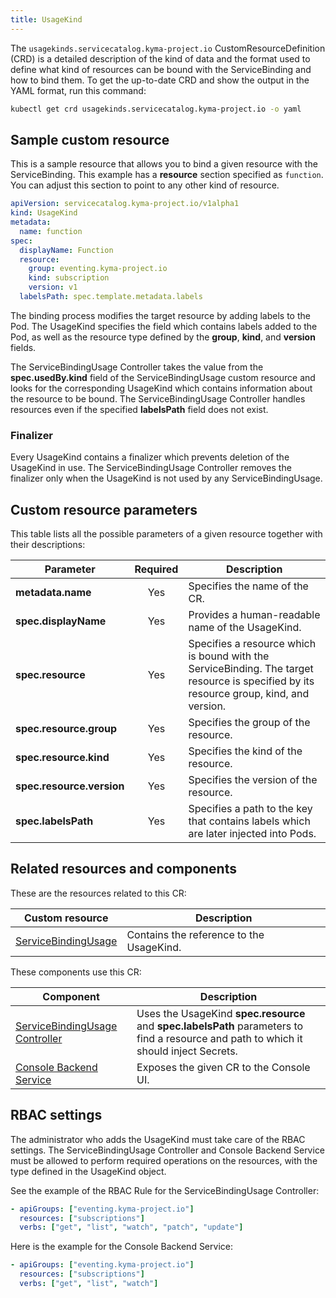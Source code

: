 ```yaml
---
title: UsageKind
---
```


The `usagekinds.servicecatalog.kyma-project.io` CustomResourceDefinition (CRD) is a detailed description of the kind of data and the format used to define what kind of resources can be bound with the ServiceBinding and how to bind them. To get the up-to-date CRD and show the output in the YAML format, run this command:

```bash
kubectl get crd usagekinds.servicecatalog.kyma-project.io -o yaml
```

## Sample custom resource

This is a sample resource that allows you to bind a given resource with the ServiceBinding. This example has a **resource** section specified as `function`. You can adjust this section to point to any other kind of resource.

```yaml
apiVersion: servicecatalog.kyma-project.io/v1alpha1
kind: UsageKind
metadata:
  name: function
spec:
  displayName: Function
  resource:
    group: eventing.kyma-project.io
    kind: subscription
    version: v1
  labelsPath: spec.template.metadata.labels
```

The binding process modifies the target resource by adding labels to the Pod. The UsageKind specifies the field which contains labels added to the Pod, as well as the resource type defined by the **group**, **kind**, and **version** fields.

The ServiceBindingUsage Controller takes the value from the **spec.usedBy.kind** field of the ServiceBindingUsage custom resource and looks for the corresponding UsageKind which contains information about the resource to be bound. The ServiceBindingUsage Controller handles resources even if the specified **labelsPath** field does not exist.

### Finalizer

Every UsageKind contains a finalizer which prevents deletion of the UsageKind in use. The ServiceBindingUsage Controller removes the finalizer only when the UsageKind is not used by any ServiceBindingUsage.

## Custom resource parameters

This table lists all the possible parameters of a given resource together with their descriptions:

| Parameter   |      Required      |  Description |
|----------|:-------------:|------|
| **metadata.name** |    Yes   | Specifies the name of the CR. |
| **spec.displayName** |    Yes   | Provides a human-readable name of the UsageKind. |
| **spec.resource** |    Yes   | Specifies a resource which is bound with the ServiceBinding. The target resource is specified by its resource group, kind, and version. |
| **spec.resource.group** |    Yes   | Specifies the group of the resource. |
| **spec.resource.kind** |    Yes   | Specifies the kind of the resource. |
| **spec.resource.version** |    Yes   | Specifies the version of the resource. |
| **spec.labelsPath** |    Yes   | Specifies a path to the key that contains labels which are later injected into Pods. |

## Related resources and components

These are the resources related to this CR:

| Custom resource   |   Description |
|----------|------|
| [ServiceBindingUsage](./smgt-01-sc-sbu.md) |  Contains the reference to the UsageKind. |

These components use this CR:

| Component   |   Description |
|----------|------|
| [ServiceBindingUsage Controller](https://github.com/kyma-project/kyma/tree/main/components/service-binding-usage-controller) |  Uses the UsageKind **spec.resource** and **spec.labelsPath** parameters to find a resource and path to which it should inject Secrets. |
| [Console Backend Service](todo) |  Exposes the given CR to the Console UI. |

## RBAC settings

The administrator who adds the UsageKind must take care of the RBAC settings. The ServiceBindingUsage Controller and Console Backend Service must be allowed to perform required operations on the resources, with the type defined in the UsageKind object.

See the example of the RBAC Rule for the ServiceBindingUsage Controller:

```yaml
- apiGroups: ["eventing.kyma-project.io"]
  resources: ["subscriptions"]
  verbs: ["get", "list", "watch", "patch", "update"]
```

Here is the example for the Console Backend Service:

```yaml
- apiGroups: ["eventing.kyma-project.io"]
  resources: ["subscriptions"]
  verbs: ["get", "list", "watch"]
```
